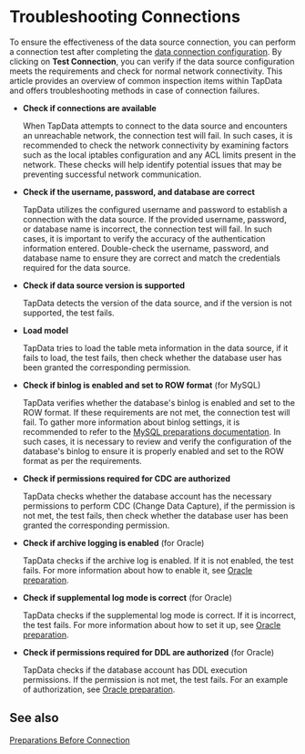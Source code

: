 # Troubleshooting Connections



To ensure the effectiveness of the data source connection, you can perform a connection test after completing the [data connection configuration](README.md). By clicking on **Test Connection**, you can verify if the data source configuration meets the requirements and check for normal network connectivity. This article provides an overview of common inspection items within TapData and offers troubleshooting methods in case of connection failures.

- **Check if connections are available**

   When TapData attempts to connect to the data source and encounters an unreachable network, the connection test will fail. In such cases, it is recommended to check the network connectivity by examining factors such as the local iptables configuration and any ACL limits present in the network. These checks will help identify potential issues that may be preventing successful network communication.

- **Check if the username, password, and database are correct**

   TapData utilizes the configured username and password to establish a connection with the data source. If the provided username, password, or database name is incorrect, the connection test will fail. In such cases, it is important to verify the accuracy of the authentication information entered. Double-check the username, password, and database name to ensure they are correct and match the credentials required for the data source.

- **Check if data source version is supported**

   TapData detects the version of the data source, and if the version is not supported, the test fails.

- **Load model**

   TapData tries to load the table meta information in the data source, if it fails to load, the test fails, then check whether the database user has been granted the corresponding permission.

- **Check if binlog is enabled and set to ROW format** (for MySQL)

   TapData verifies whether the database's binlog is enabled and set to the ROW format. If these requirements are not met, the connection test will fail. To gather more information about binlog settings, it is recommended to refer to the [MySQL preparations documentation](on-prem-databases/mysql.md). In such cases, it is necessary to review and verify the configuration of the database's binlog to ensure it is properly enabled and set to the ROW format as per the requirements.

- **Check if permissions required for CDC are authorized**

   TapData checks whether the database account has the necessary permissions to perform CDC (Change Data Capture), if the permission is not met, the test fails, then check whether the database user has been granted the corresponding permission.

- **Check if archive logging is enabled** (for Oracle)

   TapData checks if the archive log is enabled. If it is not enabled, the test fails. For more information about how to enable it, see [Oracle preparation](on-prem-databases/oracle.md).

- **Check if supplemental log mode is correct** (for Oracle)

   TapData checks if the supplemental log mode is correct. If it is incorrect, the test fails. For more information about how to set it up, see [Oracle preparation](on-prem-databases/oracle.md).

- **Check if permissions required for DDL are authorized** (for Oracle)

   TapData checks if the database account has DDL execution permissions. If the permission is not met, the test fails. For an example of authorization, see [Oracle preparation](on-prem-databases/oracle.md).



## See also

[Preparations Before Connection](README.md)